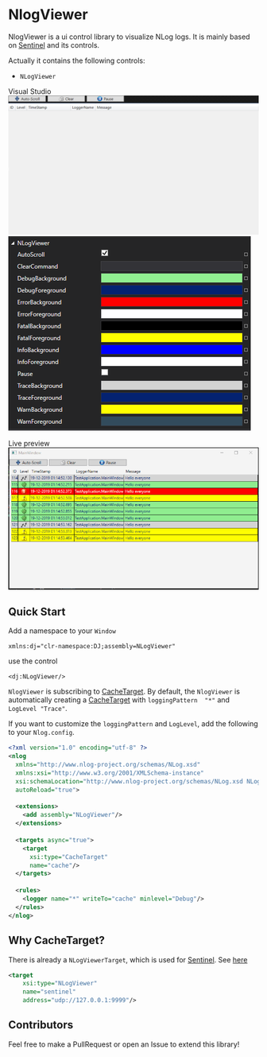 [1]: https://github.com/yarseyah/sentinel
[2]: https://github.com/dojo90/NLogViewer/blob/master/src/NLogViewer/Targets/CacheTarget.cs
[3]: https://github.com/yarseyah/sentinel#nlogs-nlogviewer-target-configuration

[p1]: doc/images/control.png "NLogViewer"
[p2]: doc/images/live.gif "NLogViewer"
[p3]: doc/images/control2.png "NLogViewer"

NlogViewer
==========

NlogViewer is a ui control library to visualize NLog logs. It is mainly based on [Sentinel][1] and its controls.

Actually it contains the following controls:

- `NLogViewer`

Visual Studio
![NLogViewer][p1]
![NLogViewer][p3]

Live preview
![NLogViewer][p2]


## Quick Start

Add a namespace to your `Window`

```xaml
xmlns:dj="clr-namespace:DJ;assembly=NLogViewer"
```

use the control
```xaml
<dj:NLogViewer/>
```

`NlogViewer` is subscribing to [CacheTarget][2]. By default, the `NlogViewer` is automatically creating a [CacheTarget][2] with `loggingPattern  "*"` and `LogLevel "Trace"`.

If you want to customize the `loggingPattern` and `LogLevel`, add the following to your `Nlog.config`.

```xml
<?xml version="1.0" encoding="utf-8" ?>
<nlog 
  xmlns="http://www.nlog-project.org/schemas/NLog.xsd"
  xmlns:xsi="http://www.w3.org/2001/XMLSchema-instance"
  xsi:schemaLocation="http://www.nlog-project.org/schemas/NLog.xsd NLog.xsd"
  autoReload="true">

  <extensions> 
    <add assembly="NLogViewer"/> 
  </extensions> 

  <targets async="true">
    <target
      xsi:type="CacheTarget"
      name="cache"/>
  </targets>

  <rules>
    <logger name="*" writeTo="cache" minlevel="Debug"/> 
  </rules>
</nlog>
```

## Why CacheTarget?

There is already a `NLogViewerTarget`, which is used for [Sentinel][1]. See [here][3]

```xml
<target 
    xsi:type="NLogViewer"
    name="sentinel"
    address="udp://127.0.0.1:9999"/>
```

## Contributors

Feel free to make a PullRequest or open an Issue to extend this library!